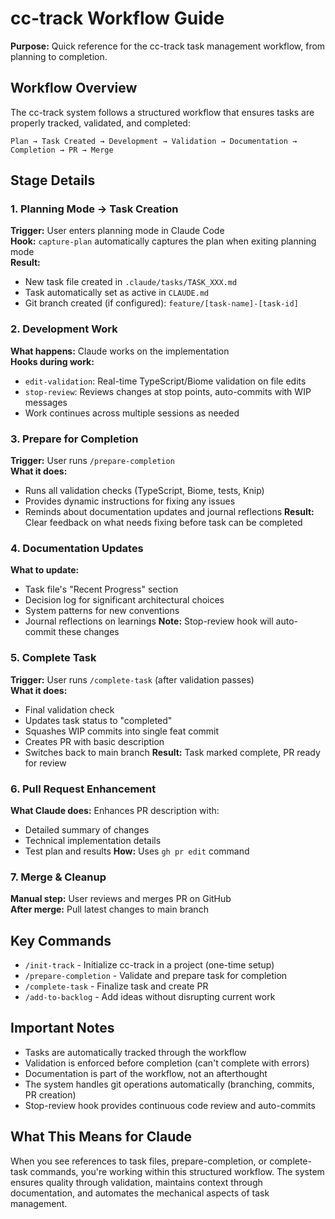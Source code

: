 # cc-track Workflow Guide

**Purpose:** Quick reference for the cc-track task management workflow, from planning to completion.

## Workflow Overview

The cc-track system follows a structured workflow that ensures tasks are properly tracked, validated, and completed:

```
Plan → Task Created → Development → Validation → Documentation → Completion → PR → Merge
```

## Stage Details

### 1. Planning Mode → Task Creation
**Trigger:** User enters planning mode in Claude Code  
**Hook:** `capture-plan` automatically captures the plan when exiting planning mode  
**Result:** 
- New task file created in `.claude/tasks/TASK_XXX.md`
- Task automatically set as active in `CLAUDE.md`
- Git branch created (if configured): `feature/[task-name]-[task-id]`

### 2. Development Work
**What happens:** Claude works on the implementation  
**Hooks during work:**
- `edit-validation`: Real-time TypeScript/Biome validation on file edits
- `stop-review`: Reviews changes at stop points, auto-commits with WIP messages
- Work continues across multiple sessions as needed

### 3. Prepare for Completion
**Trigger:** User runs `/prepare-completion`  
**What it does:**
- Runs all validation checks (TypeScript, Biome, tests, Knip)
- Provides dynamic instructions for fixing any issues
- Reminds about documentation updates and journal reflections
**Result:** Clear feedback on what needs fixing before task can be completed

### 4. Documentation Updates
**What to update:**
- Task file's "Recent Progress" section
- Decision log for significant architectural choices
- System patterns for new conventions
- Journal reflections on learnings
**Note:** Stop-review hook will auto-commit these changes

### 5. Complete Task
**Trigger:** User runs `/complete-task` (after validation passes)  
**What it does:**
- Final validation check
- Updates task status to "completed"
- Squashes WIP commits into single feat commit
- Creates PR with basic description
- Switches back to main branch
**Result:** Task marked complete, PR ready for review

### 6. Pull Request Enhancement
**What Claude does:** Enhances PR description with:
- Detailed summary of changes
- Technical implementation details
- Test plan and results
**How:** Uses `gh pr edit` command

### 7. Merge & Cleanup
**Manual step:** User reviews and merges PR on GitHub  
**After merge:** Pull latest changes to main branch

## Key Commands

- `/init-track` - Initialize cc-track in a project (one-time setup)
- `/prepare-completion` - Validate and prepare task for completion
- `/complete-task` - Finalize task and create PR
- `/add-to-backlog` - Add ideas without disrupting current work

## Important Notes

- Tasks are automatically tracked through the workflow
- Validation is enforced before completion (can't complete with errors)
- Documentation is part of the workflow, not an afterthought
- The system handles git operations automatically (branching, commits, PR creation)
- Stop-review hook provides continuous code review and auto-commits

## What This Means for Claude

When you see references to task files, prepare-completion, or complete-task commands, you're working within this structured workflow. The system ensures quality through validation, maintains context through documentation, and automates the mechanical aspects of task management.